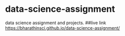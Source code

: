 # data-science-assignment
data science assignment and projects.
##live link
https://bharathinsci.github.io/data-science-assignment/
